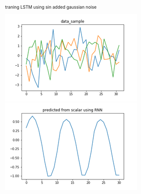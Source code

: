 traning LSTM using sin added gaussian noise

<img src="https://github.com/mrkmakr/LSTM_sin/blob/master/data_example.png" alt="a" title="a">

<img src="https://github.com/mrkmakr/LSTM_sin/blob/master/predicted_from_scalar_using_RNN.png" alt="a" title="a">
